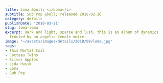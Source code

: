 ```yaml
---
title: Loma &bull; <i>Loma</i>
subtitle: Sub Pop &bull; released 2018-02-16
category: details
publishDate: '2018-03-21'
slug: loma-loma
excerpt: Dark and light, sparse and lush, this is an album of dynamics and contrast,
  fronted by an angelic female voice.
image: "~/assets/images/details/2018/09/loma.jpg"
tags:
- This Mortal Coil
- Cocteau Twins
- Silver Apples
- Lida Husik
- Loma
- Sub Pop
---
```


